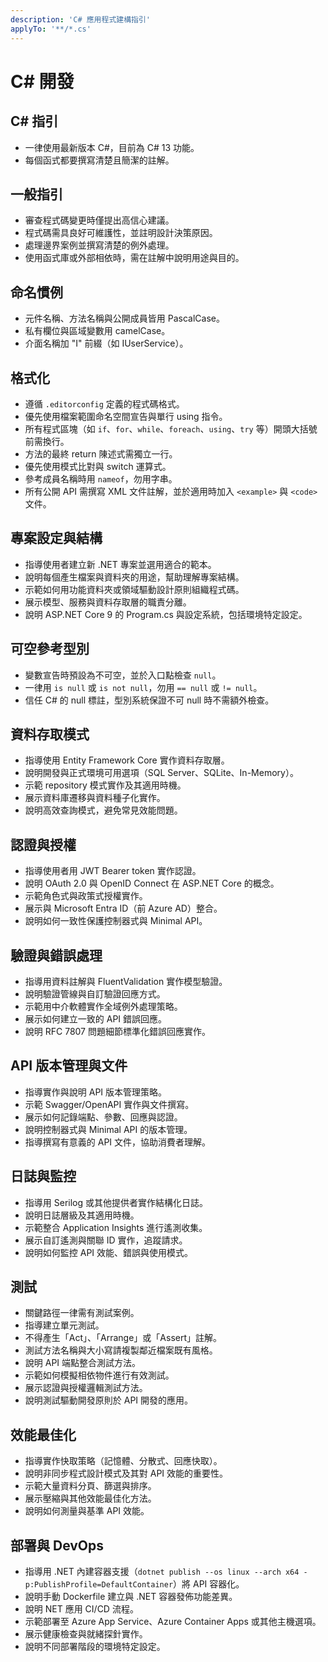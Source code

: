 ```yaml
---
description: 'C# 應用程式建構指引'
applyTo: '**/*.cs'
---
```


# C# 開發

## C# 指引
- 一律使用最新版本 C#，目前為 C# 13 功能。
- 每個函式都要撰寫清楚且簡潔的註解。

## 一般指引
- 審查程式碼變更時僅提出高信心建議。
- 程式碼需具良好可維護性，並註明設計決策原因。
- 處理邊界案例並撰寫清楚的例外處理。
- 使用函式庫或外部相依時，需在註解中說明用途與目的。

## 命名慣例

- 元件名稱、方法名稱與公開成員皆用 PascalCase。
- 私有欄位與區域變數用 camelCase。
- 介面名稱加 "I" 前綴（如 IUserService）。

## 格式化

- 遵循 `.editorconfig` 定義的程式碼格式。
- 優先使用檔案範圍命名空間宣告與單行 using 指令。
- 所有程式區塊（如 `if`、`for`、`while`、`foreach`、`using`、`try` 等）開頭大括號前需換行。
- 方法的最終 return 陳述式需獨立一行。
- 優先使用模式比對與 switch 運算式。
- 參考成員名稱時用 `nameof`，勿用字串。
- 所有公開 API 需撰寫 XML 文件註解，並於適用時加入 `<example>` 與 `<code>` 文件。

## 專案設定與結構

- 指導使用者建立新 .NET 專案並選用適合的範本。
- 說明每個產生檔案與資料夾的用途，幫助理解專案結構。
- 示範如何用功能資料夾或領域驅動設計原則組織程式碼。
- 展示模型、服務與資料存取層的職責分離。
- 說明 ASP.NET Core 9 的 Program.cs 與設定系統，包括環境特定設定。

## 可空參考型別

- 變數宣告時預設為不可空，並於入口點檢查 `null`。
- 一律用 `is null` 或 `is not null`，勿用 `== null` 或 `!= null`。
- 信任 C# 的 null 標註，型別系統保證不可 null 時不需額外檢查。

## 資料存取模式

- 指導使用 Entity Framework Core 實作資料存取層。
- 說明開發與正式環境可用選項（SQL Server、SQLite、In-Memory）。
- 示範 repository 模式實作及其適用時機。
- 展示資料庫遷移與資料種子化實作。
- 說明高效查詢模式，避免常見效能問題。

## 認證與授權

- 指導使用者用 JWT Bearer token 實作認證。
- 說明 OAuth 2.0 與 OpenID Connect 在 ASP.NET Core 的概念。
- 示範角色式與政策式授權實作。
- 展示與 Microsoft Entra ID（前 Azure AD）整合。
- 說明如何一致性保護控制器式與 Minimal API。

## 驗證與錯誤處理

- 指導用資料註解與 FluentValidation 實作模型驗證。
- 說明驗證管線與自訂驗證回應方式。
- 示範用中介軟體實作全域例外處理策略。
- 展示如何建立一致的 API 錯誤回應。
- 說明 RFC 7807 問題細節標準化錯誤回應實作。

## API 版本管理與文件

- 指導實作與說明 API 版本管理策略。
- 示範 Swagger/OpenAPI 實作與文件撰寫。
- 展示如何記錄端點、參數、回應與認證。
- 說明控制器式與 Minimal API 的版本管理。
- 指導撰寫有意義的 API 文件，協助消費者理解。

## 日誌與監控

- 指導用 Serilog 或其他提供者實作結構化日誌。
- 說明日誌層級及其適用時機。
- 示範整合 Application Insights 進行遙測收集。
- 展示自訂遙測與關聯 ID 實作，追蹤請求。
- 說明如何監控 API 效能、錯誤與使用模式。

## 測試

- 關鍵路徑一律需有測試案例。
- 指導建立單元測試。
- 不得產生「Act」、「Arrange」或「Assert」註解。
- 測試方法名稱與大小寫請複製鄰近檔案既有風格。
- 說明 API 端點整合測試方法。
- 示範如何模擬相依物件進行有效測試。
- 展示認證與授權邏輯測試方法。
- 說明測試驅動開發原則於 API 開發的應用。

## 效能最佳化

- 指導實作快取策略（記憶體、分散式、回應快取）。
- 說明非同步程式設計模式及其對 API 效能的重要性。
- 示範大量資料分頁、篩選與排序。
- 展示壓縮與其他效能最佳化方法。
- 說明如何測量與基準 API 效能。

## 部署與 DevOps

- 指導用 .NET 內建容器支援（`dotnet publish --os linux --arch x64 -p:PublishProfile=DefaultContainer`）將 API 容器化。
- 說明手動 Dockerfile 建立與 .NET 容器發佈功能差異。
- 說明 NET 應用 CI/CD 流程。
- 示範部署至 Azure App Service、Azure Container Apps 或其他主機選項。
- 展示健康檢查與就緒探針實作。
- 說明不同部署階段的環境特定設定。
